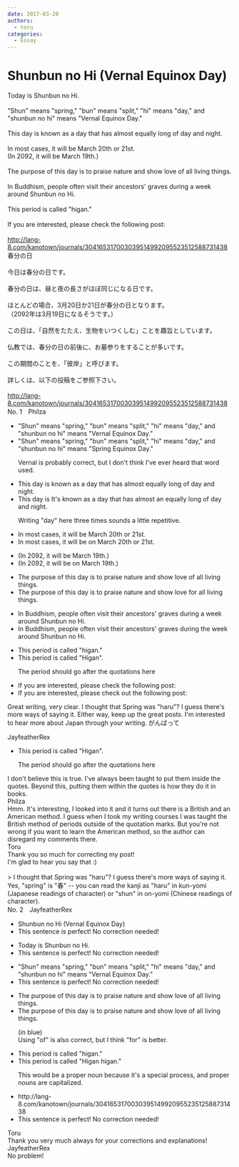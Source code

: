 ```yaml
---
date: 2017-03-20
authors:
  - toru
categories:
  - Essay
---
```


<h1 id="subject_show">Shunbun no Hi (Vernal Equinox Day)</h1>
<div class="date" hidden>Mar 20, 2017 13:54</div>
<div id="post"><div id="body_show_ori">
Today is Shunbun no Hi.<br/><br/>"Shun" means "spring," "bun" means "split," "hi" means "day," and "shunbun no hi" means "Vernal Equinox Day."<br/><br/>This day is known as a day that has almost equally long of day and night.<br/><br/>In most cases, it will be March 20th or 21st.<br/>(In 2092, it will be March 19th.)<br/><br/>The purpose of this day is to praise nature and show love of all living things.<br/><br/>In Buddhism, people often visit their ancestors' graves during a week around Shunbun no Hi.<br/><br/>This period is called "higan."<br/><br/>If you are interested, please check the following post:<br/><br/><a href="http://lang-8.com/kanotown/journals/304165317003039514992095523512588731438" target="_blank">http://lang-8.com/kanotown/journals/304165317003039514992095523512588731438</a>
</div></div>

<!-- more -->

<div id="post_ja"><div id="body_show_mo">
春分の日<br/><br/>今日は春分の日です。<br/><br/>春分の日は、昼と夜の長さがほぼ同じになる日です。<br/><br/>ほとんどの場合、3月20日か21日が春分の日となります。<br/>（2092年は3月19日になるそうです。）<br/><br/>この日は、「自然をたたえ、生物をいつくしむ」ことを趣旨としています。<br/><br/>仏教では、春分の日の前後に、お墓参りをすることが多いです。<br/><br/>この期間のことを、「彼岸」と呼びます。<br/><br/>詳しくは、以下の投稿をご参照下さい。<br/><br/><a href="http://lang-8.com/kanotown/journals/304165317003039514992095523512588731438" target="_blank">http://lang-8.com/kanotown/journals/304165317003039514992095523512588731438</a>
</div></div>
<div id="block"><div class="first_name"> No. 1　<span class="just_name">Philza</span></div><div id="block2">
<ul class="correction_field">
<li class="incorrect">"Shun" means "spring," "bun" means "split," "hi" means "day," and "shunbun no hi" means "Vernal Equinox Day."</li>
<li class="corrected correct">
"Shun" means "spring," "bun" means "split," "hi" means "day," and "shunbun no hi" means "<span class="f_blue">Spring</span> Equinox Day."
<p class="correction_comment">Vernal is probably correct, but I don't think I've ever heard that word used.</p>
</li>
</ul>
<ul class="correction_field">
<li class="incorrect">This day is known as a day that has almost equally long of day and night.</li>
<li class="corrected correct">
<span class="sline"><span class="f_red">This day is</span></span> <span class="f_blue">It's </span>known as a day that has almost <span class="f_blue">an </span>equally long <span class="sline"><span class="f_red">of</span></span> day and night.
<p class="correction_comment">Writing "day" here three times sounds a little repetitive.</p>
</li>
</ul>
<ul class="correction_field">
<li class="incorrect">In most cases, it will be March 20th or 21st.</li>
<li class="corrected correct">
In most cases, it will be <span class="f_blue">on </span>March 20th or 21st.
</li>
</ul>
<ul class="correction_field">
<li class="incorrect">(In 2092, it will be March 19th.)</li>
<li class="corrected correct">
(In 2092, it will be <span class="f_blue">on </span>March 19th.)
</li>
</ul>
<ul class="correction_field">
<li class="incorrect">The purpose of this day is to praise nature and show love of all living things.</li>
<li class="corrected correct">
The purpose of this day is to praise nature and show love <span class="f_blue">for</span> all living things.
</li>
</ul>
<ul class="correction_field">
<li class="incorrect">In Buddhism, people often visit their ancestors' graves during a week around Shunbun no Hi.</li>
<li class="corrected correct">
In Buddhism, people often visit their ancestors' graves during <span class="f_blue">the</span> week around Shunbun no Hi.
</li>
</ul>
<ul class="correction_field">
<li class="incorrect">This period is called "higan."</li>
<li class="corrected correct">
This period is called "<span class="f_blue">H</span>igan"<span class="f_blue">.</span>
<p class="correction_comment">The period should go after the quotations here</p>
</li>
</ul>
<ul class="correction_field">
<li class="incorrect">If you are interested, please check the following post:</li>
<li class="corrected correct">
If you are interested, please check <span class="f_blue">out </span>the following post:
</li>
</ul>
<p class="comment_small">
 Great writing, very clear. I thought that Spring was "haru"? I guess there's more ways of saying it. Either way, keep up the great posts. I'm interested to hear more about Japan through your writing. がんばって
</p>

</div><div class="name"><span class="just_name">JayfeatherRex</span><br><div class="quote_field"><ul class="correction_field">
<li class="corrected correct">
This period is called "<span class="f_blue">H</span>igan"<span class="f_blue">.</span>
<p class="correction_comment">
The period should go after the quotations here
</p>
</li>
</ul></div>
I don't believe this is true.  I've always been taught to put them inside the quotes.  Beyond this, putting them within the quotes is how they do it in books.
</div>
<div class="name"><span class="just_name">Philza</span><br>
Hmm. It's interesting, I looked into it and it turns out there is a British and an American method. I guess when I took my writing courses I was taught the British method of periods outside of the quotation marks. But you're not wrong if you want to learn the American method, so the author can disregard my comments there.
</div>
<div class="name"><span class="just_name">Toru</span><br>
Thank you so much for correcting my post!<br/>I'm glad to hear you say that :)<br/><br/>&gt; I thought that Spring was "haru"? I guess there's more ways of saying it.<br/>Yes, "spring" is "春" -- you can read the kanji as "haru" in kun-yomi (Japanese readings of character) or "shun" in on-yomi (Chinese readings of character).
</div>
</div>
<div id="block"><div class="first_name"> No. 2　<span class="just_name">JayfeatherRex</span></div><div id="block2">
<ul class="correction_field">
<li class="incorrect">Shunbun no Hi (Vernal Equinox Day)</li>
<li class="corrected perfect">This sentence is perfect! No correction needed!</li>
</ul>
<ul class="correction_field">
<li class="incorrect">Today is Shunbun no Hi.</li>
<li class="corrected perfect">This sentence is perfect! No correction needed!</li>
</ul>
<ul class="correction_field">
<li class="incorrect">"Shun" means "spring," "bun" means "split," "hi" means "day," and "shunbun no hi" means "Vernal Equinox Day."</li>
<li class="corrected perfect">This sentence is perfect! No correction needed!</li>
</ul>
<ul class="correction_field">
<li class="incorrect">The purpose of this day is to praise nature and show love of all living things.</li>
<li class="corrected correct">
The purpose of this day is to praise nature and show love <span class="f_blue">of </span>all living things.
<p class="correction_comment">(in blue)<br/>Using "of" is also correct, but I think "for" is better.</p>
</li>
</ul>
<ul class="correction_field">
<li class="incorrect">This period is called "higan."</li>
<li class="corrected correct">
This period is called "<span class="f_red">Higan </span><span class="sline">higan</span>."
<p class="correction_comment">This would be a proper noun because it's a special process, and proper nouns are capitalized.</p>
</li>
</ul>
<ul class="correction_field">
<li class="incorrect">http://lang-8.com/kanotown/journals/304165317003039514992095523512588731438</li>
<li class="corrected perfect">This sentence is perfect! No correction needed!</li>
</ul>
</div><div class="name"><span class="just_name">Toru</span><br>
Thank you very much always for your corrections and explanations!
</div>
<div class="name"><span class="just_name">JayfeatherRex</span><br>
No problem!
</div>
</div>
